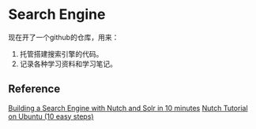 Search Engine
============

现在开了一个github的仓库，用来：  
1. 托管搭建搜索引擎的代码。  
2. 记录各种学习资料和学习笔记。  


## Reference
[Building a Search Engine with Nutch and Solr in 10 minutes](http://www.building-blocks.com/thinking/building-a-search-engine-with-nutch-and-solr-in-10-minutes/)
[Nutch Tutorial on Ubuntu (10 easy steps)](https://sites.google.com/site/profileswapnilkulkarni/tech-talk/nutchtutorialonubuntu10easysteps)
